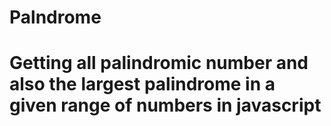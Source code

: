 # Palndrome
# Getting all palindromic number and also the largest palindrome in a given range of numbers in  javascript
